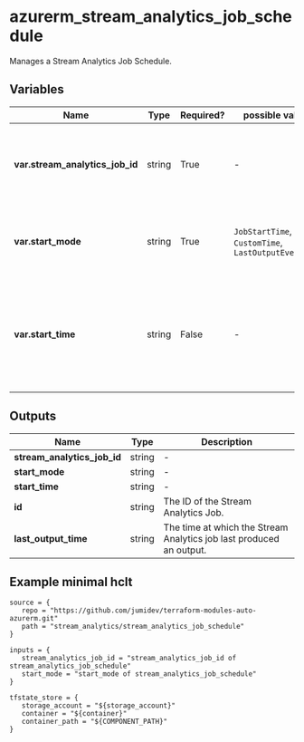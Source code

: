# azurerm_stream_analytics_job_schedule

Manages a Stream Analytics Job Schedule.

## Variables

| Name | Type | Required? |  possible values |  Description |
| ---- | ---- | --------- |  ----------- | ----------- |
| **var.stream_analytics_job_id** | string | True | -  |  The ID of the Stream Analytics Job that should be scheduled or started. Changing this forces a new resource to be created. | 
| **var.start_mode** | string | True | `JobStartTime`, `CustomTime`, `LastOutputEventTime`  |  The starting mode of the Stream Analytics Job. Possible values are `JobStartTime`, `CustomTime` and `LastOutputEventTime`. | 
| **var.start_time** | string | False | -  |  The time in ISO8601 format at which the Stream Analytics Job should be started e.g. `2022-04-01T00:00:00Z`. This property can only be specified if `start_mode` is set to `CustomTime` | 



## Outputs

| Name | Type | Description |
| ---- | ---- | --------- | 
| **stream_analytics_job_id** | string  | - | 
| **start_mode** | string  | - | 
| **start_time** | string  | - | 
| **id** | string  | The ID of the Stream Analytics Job. | 
| **last_output_time** | string  | The time at which the Stream Analytics job last produced an output. | 

## Example minimal hclt

```hcl
source = {
   repo = "https://github.com/jumidev/terraform-modules-auto-azurerm.git" 
   path = "stream_analytics/stream_analytics_job_schedule" 
}

inputs = {
   stream_analytics_job_id = "stream_analytics_job_id of stream_analytics_job_schedule" 
   start_mode = "start_mode of stream_analytics_job_schedule" 
}

tfstate_store = {
   storage_account = "${storage_account}" 
   container = "${container}" 
   container_path = "${COMPONENT_PATH}" 
}


```